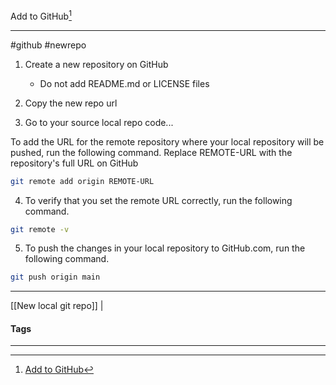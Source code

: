 Add to GitHub[^1]
***
#github #newrepo 

1. Create a new repository on GitHub
	- Do not add README.md or LICENSE files
2. Copy the new repo url

3. Go to your source local repo code...

To add the URL for the remote repository where your local repository will be pushed, run the following command. Replace REMOTE-URL with the repository's full URL on GitHub
```bash
git remote add origin REMOTE-URL
```

4. To verify that you set the remote URL correctly, run the following command.
```bash
git remote -v
```

5. To push the changes in your local repository to GitHub.com, run the following command.
```bash
git push origin main
```

***
[[New local git repo]] |
#### Tags
***
[^1]: [Add to GitHub](https://docs.github.com/en/migrations/importing-source-code/using-the-command-line-to-import-source-code/adding-locally-hosted-code-to-github#adding-a-local-repository-to-github-using-git)